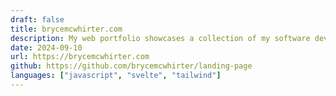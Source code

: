 ```yaml
---
draft: false
title: brycemcwhirter.com
description: My web portfolio showcases a collection of my software development projects, built using modern technologies such as Svelte.js for the front-end, Tailwind CSS for styling, and deployed with continuous integration and deployment tools like GitHub Actions and Netlify.
date: 2024-09-10
url: https://brycemcwhirter.com
github: https://github.com/brycemcwhirter/landing-page
languages: ["javascript", "svelte", "tailwind"]
---
```

